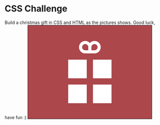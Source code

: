 # CSS Challenge

Build a christmas gift in CSS and HTML as the pictures shows. Good luck, have fun :)
![Christmas gift](./christmas-gift.png)

